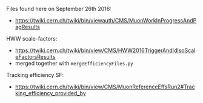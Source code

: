 Files found here on September 26th 2016:
 - https://twiki.cern.ch/twiki/bin/viewauth/CMS/MuonWorkInProgressAndPagResults

HWW scale-factors:
 - https://twiki.cern.ch/twiki/bin/view/CMS/HWW2016TriggerAndIdIsoScaleFactorsResults
 - merged together with `mergeEfficiencyFiles.py`

Tracking efficiency SF:
 - https://twiki.cern.ch/twiki/bin/view/CMS/MuonReferenceEffsRun2#Tracking_efficiency_provided_by

